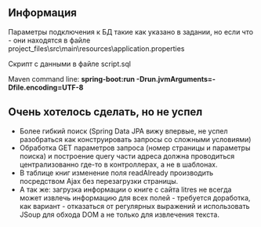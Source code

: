 ## Информация

Параметры подключения к БД такие как указано в задании, но если что - они находятся в файле
project_files\src\main\resources\application.properties

Скрипт с данными в файле script.sql

Maven command line: __spring-boot:run -Drun.jvmArguments=-Dfile.encoding=UTF-8__

## Очень хотелось сделать, но не успел

* Более гибкий поиск (Spring Data JPA вижу впервые, не успел разобраться как конструировать запросы со сложными условиями)
* Обработка GET параметров запроса (номер страницы и параметры поиска) и построение query части адреса должна проводиться централизованно где-то в контроллерах, а не в шаблонах.
* В таблице книг изменение поля readAlready производить посредством Ajax без перезагрузки страницы.
* А так же: загрузка информации о книге с сайта litres не всегда может извлечь информацию для всех полей - требуется доработка, как вариант - отказаться от регулярных выражений и использовать JSoup для обхода DOM а не только для извлечения текста.



